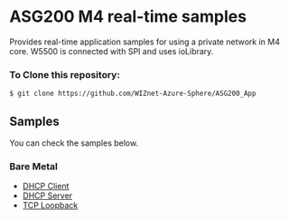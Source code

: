 # ASG200 M4 real-time samples

Provides real-time application samples for using a private network in M4 core. W5500 is connected with SPI and uses ioLibrary.


### To Clone this repository:
```
$ git clone https://github.com/WIZnet-Azure-Sphere/ASG200_App
```

## Samples

You can check the samples below.

### Bare Metal

* [DHCP Client](https://github.com/WIZnet-Azure-Sphere/ASG200_m4_Samples/tree/master/Sample_Code/BareMetal/DHCP_Client)
* [DHCP Server](https://github.com/WIZnet-Azure-Sphere/ASG200_m4_Samples/tree/master/Sample_Code/BareMetal/DHCP_Server)
* [TCP Loopback](https://github.com/WIZnet-Azure-Sphere/ASG200_m4_Samples/tree/master/Sample_Code/BareMetal/TCP_Loopback)

